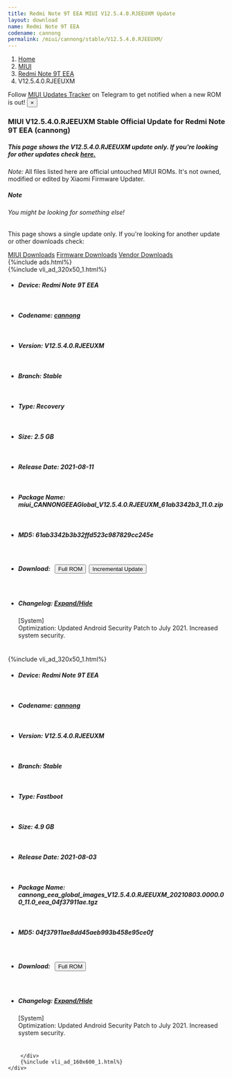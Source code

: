 ```yaml
---
title: Redmi Note 9T EEA MIUI V12.5.4.0.RJEEUXM Update
layout: download
name: Redmi Note 9T EEA
codename: cannong
permalink: /miui/cannong/stable/V12.5.4.0.RJEEUXM/
---
```

<nav aria-label="breadcrumb">
    <ol class="breadcrumb">
        <li class="breadcrumb-item"><a href="/">Home</a></li>
        <li class="breadcrumb-item"><a href="/miui/">MIUI</a></li>
        <li class="breadcrumb-item"><a href="/miui/cannong/">Redmi Note 9T EEA</a></li>
        <li class="breadcrumb-item active" aria-current="page">V12.5.4.0.RJEEUXM</li>
    </ol>
</nav>
<div class="alert alert-primary alert-dismissible fade show" role="alert">
    Follow <a href="https://t.me/MIUIUpdatesTracker" class="alert-link">MIUI Updates Tracker</a> on Telegram to get
    notified when a new ROM is out!
    <button type="button" class="close" data-dismiss="alert" aria-label="Close">
        <span aria-hidden="true">&times;</span>
    </button>
</div>
<div class="col-12 mx-auto">
    <h3 class="title bg-light p-2 rounded">MIUI V12.5.4.0.RJEEUXM Stable Official Update for Redmi Note 9T EEA (cannong)</h3>
    <h5>This page shows the V12.5.4.0.RJEEUXM update only. If you're looking for other updates check
        <a href="/miui/cannong/">here.</a></h5>
    <p><i>Note: </i>All files listed here are official untouched MIUI ROMs.
        It's not owned, modified or edited by Xiaomi Firmware Updater.</p>
    <div class="card">
        <div class="card-body">
            <h5 class="card-title">Note</h5>
            <h6 class="card-subtitle mb-2 text-muted">You might be looking for something else!</h6>
            <p class="card-text">This page shows a single update only.
                If you're looking for another update or other downloads check:</p>
            <a href="/miui/" class="card-link">MIUI Downloads</a>
            <a href="/firmware/" class="card-link">Firmware Downloads</a>
            <a href="/vendor/" class="card-link">Vendor Downloads</a>
        </div>
    </div>
    {%include ads.html%}
    <div class="row justify-content-center">
        <div class="col-10" id="downloads">
                    <div class="card card-body">
            {%include vli_ad_320x50_1.html%}
            <ul class="list-unstyled">
                <li style="padding-bottom: 10px;">
                    <h5><b>Device: </b>Redmi Note 9T EEA</h5>
                </li>
                <li style="padding-bottom: 10px;">
                    <h5><b>Codename: </b> <a href="/miui/cannong/" target="_blank">cannong</a> </h5>
                </li>
                <li style="padding-bottom: 10px;">
                    <h5><b>Version: </b>V12.5.4.0.RJEEUXM</h5>
                </li>
                <li style="padding-bottom: 10px;">
                    <h5><b>Branch: </b>Stable</h5>
                </li>
                <li style="padding-bottom: 10px;">
                    <h5><b>Type: </b>Recovery</h5>
                </li>
                <li style="padding-bottom: 10px;">
                    <h5><b>Size: </b>2.5 GB</h5>
                </li>
                <li style="padding-bottom: 10px;">
                    <h5><b>Release Date: </b>2021-08-11</h5>
                </li>
                <li style="padding-bottom: 10px;">
                    <h5><b>Package Name: </b><span id="filename" class="text-dark">miui_CANNONGEEAGlobal_V12.5.4.0.RJEEUXM_61ab3342b3_11.0.zip</span></h5>
                </li>
                <li style="padding-bottom: 10px;">
                    <h5><b>MD5: </b><span id="md5" class="text-muted">61ab3342b3b32ffd523c987829cc245e</span></h5>
                </li>
                <li style="padding-bottom: 10px;">
                    <h5><b>Download: </b><button type="button" id="download" class="btn btn-primary" style="margin: 7px;"
                            onclick="window.open('https://bigota.d.miui.com/V12.5.4.0.RJEEUXM/miui_CANNONGEEAGlobal_V12.5.4.0.RJEEUXM_61ab3342b3_11.0.zip', '_blank');"><i class="fa fa-download"></i> Full ROM</button><button type="button" id="incremental_download" class="btn btn-warning" onclick="window.open('https://bigota.d.miui.com/V12.5.4.0.RJEEUXM/miui-blockota-cannong_eea_global-V12.5.2.0.RJEEUXM-V12.5.4.0.RJEEUXM-0c2e34d685-11.0.zip', '_blank');"><i class="fa fa-download"></i> Incremental Update</button></h5>
                </li>
                <li style="padding-bottom: 10px;">
                    <h5><b>Changelog: </b><a href="#cannong_1_changelog" data-toggle="collapse" role="button"
                            aria-expanded="false" aria-controls="cannong_1_changelog"> <i class="fa fa-arrow-down"
                                aria-hidden="true"></i> Expand/Hide</a></h5>
                    <div class="collapse" id="cannong_1_changelog">
                        <p id="changelog_text">[System]<br>Optimization: Updated Android Security Patch to July 2021. Increased system security.</p>
                    </div>
                </li>
            </ul>
        </div>
        <div class="card card-body">
            {%include vli_ad_320x50_1.html%}
            <ul class="list-unstyled">
                <li style="padding-bottom: 10px;">
                    <h5><b>Device: </b>Redmi Note 9T EEA</h5>
                </li>
                <li style="padding-bottom: 10px;">
                    <h5><b>Codename: </b> <a href="/miui/cannong/" target="_blank">cannong</a> </h5>
                </li>
                <li style="padding-bottom: 10px;">
                    <h5><b>Version: </b>V12.5.4.0.RJEEUXM</h5>
                </li>
                <li style="padding-bottom: 10px;">
                    <h5><b>Branch: </b>Stable</h5>
                </li>
                <li style="padding-bottom: 10px;">
                    <h5><b>Type: </b>Fastboot</h5>
                </li>
                <li style="padding-bottom: 10px;">
                    <h5><b>Size: </b>4.9 GB</h5>
                </li>
                <li style="padding-bottom: 10px;">
                    <h5><b>Release Date: </b>2021-08-03</h5>
                </li>
                <li style="padding-bottom: 10px;">
                    <h5><b>Package Name: </b><span id="filename" class="text-dark">cannong_eea_global_images_V12.5.4.0.RJEEUXM_20210803.0000.00_11.0_eea_04f37911ae.tgz</span></h5>
                </li>
                <li style="padding-bottom: 10px;">
                    <h5><b>MD5: </b><span id="md5" class="text-muted">04f37911ae8dd45aeb993b458e95ce0f</span></h5>
                </li>
                <li style="padding-bottom: 10px;">
                    <h5><b>Download: </b><button type="button" id="download" class="btn btn-primary" style="margin: 7px;"
                            onclick="window.open('https://bigota.d.miui.com/V12.5.4.0.RJEEUXM/cannong_eea_global_images_V12.5.4.0.RJEEUXM_20210803.0000.00_11.0_eea_04f37911ae.tgz', '_blank');"><i class="fa fa-download"></i> Full ROM</button></h5>
                </li>
                <li style="padding-bottom: 10px;">
                    <h5><b>Changelog: </b><a href="#cannong_2_changelog" data-toggle="collapse" role="button"
                            aria-expanded="false" aria-controls="cannong_2_changelog"> <i class="fa fa-arrow-down"
                                aria-hidden="true"></i> Expand/Hide</a></h5>
                    <div class="collapse" id="cannong_2_changelog">
                        <p id="changelog_text">[System]<br>Optimization: Updated Android Security Patch to July 2021. Increased system security.</p>
                    </div>
                </li>
            </ul>
        </div>

        </div>
        {%include vli_ad_160x600_1.html%}
    </div>
</div>
